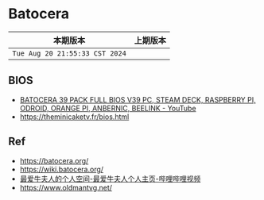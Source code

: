 # Batocera

|本期版本|上期版本
|:---:|:---:
`Tue Aug 20 21:55:33 CST 2024` |

## BIOS

* [BATOCERA 39 PACK FULL BIOS V39 PC, STEAM DECK, RASPBERRY PI, ODROID, ORANGE PI, ANBERNIC, BEELINK - YouTube](https://www.youtube.com/watch?v=NxtgKlnP-RE)
* <https://theminicaketv.fr/bios.html>


## Ref

* <https://batocera.org/>
* <https://wiki.batocera.org/>
* [最爱牛夫人的个人空间-最爱牛夫人个人主页-哔哩哔哩视频](https://space.bilibili.com/1420834660/)
* <https://www.oldmantvg.net/>